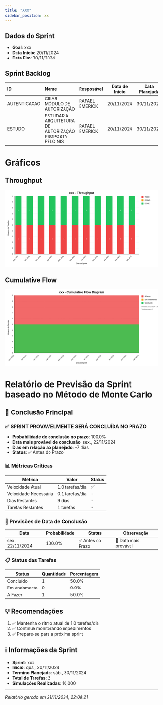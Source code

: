```yaml
---
title: "XXX"
sidebar_position: xx
---
```

## Dados do Sprint
* **Goal**:  xxx
* **Data Início**: 20/11/2024
* **Data Fim**: 30/11/2024

## Sprint Backlog

|ID |Nome |Resposável |Data de Inicío | Data Planejada | Status|
|:----    |:----|:--------  |:-------:       | :----------:  | :---: |
|AUTENTICACAO|CRIAR MÓDULO DE AUTORIZAÇÃO|RAFAEL EMERICK|20/11/2024|30/11/2024|TODO|
|ESTUDO|ESTUDAR A ARQUITETURA DE AUTORIZAÇÃO PROPOSTA PELO NIS|RAFAEL EMERICK|20/11/2024|30/11/2024|DONE|


# Gráficos
## Throughput
![Throughput](./charts/throughput-xx.svg)
## Cumulative Flow
![ Cumulative Flow](./charts/cfd-xx.svg)

 # Relatório de Previsão da Sprint baseado no Método de Monte Carlo

 ## 🎯 Conclusão Principal

 ### ✅ SPRINT PROVAVELMENTE SERÁ CONCLUÍDA NO PRAZO

 - **Probabilidade de conclusão no prazo**: 100.0%
 - **Data mais provável de conclusão**: sex., 22/11/2024
 - **Dias em relação ao planejado**: -7 dias
 - **Status**: ✅ Antes do Prazo

 ### 📊 Métricas Críticas

 | Métrica | Valor | Status |
 |---------|--------|--------|
 | Velocidade Atual | 1.0 tarefas/dia | ✅ |
 | Velocidade Necessária | 0.1 tarefas/dia | - |
 | Dias Restantes | 9 dias | - |
 | Tarefas Restantes | 1 tarefas | - |

 ### 📅 Previsões de Data de Conclusão

 | Data | Probabilidade | Status | Observação |
 |------|---------------|---------|------------|
 | sex., 22/11/2024 | 100.0% | ✅ Antes do Prazo | 📍 Data mais provável |

 ### 📋 Status das Tarefas

 | Status | Quantidade | Porcentagem |
 |--------|------------|-------------|
 | Concluído | 1 | 50.0% |
 | Em Andamento | 0 | 0.0% |
 | A Fazer | 1 | 50.0% |

 ## 💡 Recomendações

 1. ✅ Mantenha o ritmo atual de 1.0 tarefas/dia
 2. ✅ Continue monitorando impedimentos
 3. ✅ Prepare-se para a próxima sprint

 ## ℹ️ Informações da Sprint

 - **Sprint**: xxx
 - **Início**: qua., 20/11/2024
 - **Término Planejado**: sáb., 30/11/2024
 - **Total de Tarefas**: 2
 - **Simulações Realizadas**: 10,000

 ---
 *Relatório gerado em 21/11/2024, 22:08:21*
